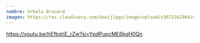 ```yaml
---
nombre: Urbela Brouard
imagen: https://res.cloudinary.com/dasijlpgz/image/upload/v1672162964/web/contacto.jpg
---
```

https://youtu.be/hEfbshE_rZw?si=YpdPupcME6kqH0Qn
